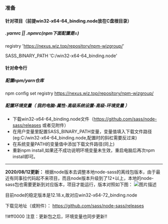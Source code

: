 ### 准备

#### 针对项目（前提win32-x64-64_binding.node放在C盘根目录）
##### .yarnrc || .npmrc(npm下面配置是=)
registry 'https://nexus.wiz.top/repository/npm-wizgroup/'

SASS_BINARY_PATH 'C:/win32-x64-64_binding.node'


#### 针对命令行
##### 配置npm/yarn仓库
npm config set registry https://nexus.wiz.top/repository/npm-wizgroup/


##### 配置环境变量（ __我的电脑-属性-高级系统设置-高级-环境变量__ ）
- 下载win32-x64-64_binding.node文件（https://github.com/sass/node-sass/releases 或者见附件）
- 在用户变量里配置SASS_BINARY_PATH变量，变量值填入下载文件路径(eg:C:/win32-x64-64_binding.node,配置时的斜杠需要反过来)
- 在系统变量PATH的变量值中添加下载文件路径(同上)
- 重新npm install,如果还不成功说明环境变量未生效，重启电脑后再次npm install即可。

----------------------
 __2020/08/12更新：__ 
根据node版本去调整本地node-sass的离线包版本，由于最近有同事拉代码起不来项目，而且node版本升级到了12+以上，本地的node-sass包也需要更新到对应版本，项目才能运行，版本对照如下图：
![图片描述](/tfl/captures/2020-08/tapd_37492354_base64_1597201647_27.png)

目前node的稳定版本是12.18.x,故对应win32-x64-72_binding.node

下载见地址（或附件）：
https://github.com/sass/node-sass/releases 

 !!#ff0000 注意：更新包之后，环境变量也同步更新!! 